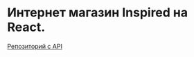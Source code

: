 # Интернет магазин Inspired на React.
[Репозиторий с API](https://github.com/GerasimovichSergey/api-inspired-react)